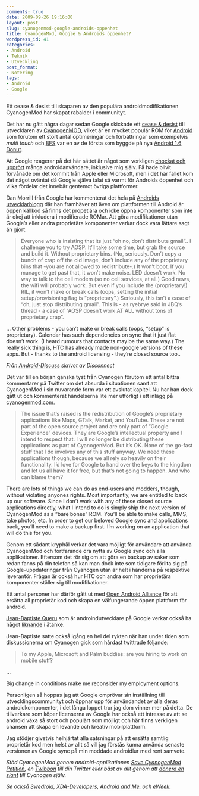 ```yaml
---
comments: true
date: 2009-09-26 19:16:00
layout: post
slug: cyanogenmod-google-androids-oppenhet
title: CyanogenMod, Google & Androids öppenhet?
wordpress_id: 41
categories:
- Android
- Teknik
- Utveckling
post_format:
- Notering
tags:
- Android
- Google
---
```


Ett cease & desist till skaparen av den populära androidmodifikationen CyanogenMod har skapat rabalder i communityt.

Det har nu gått några dagar sedan Google skickade ett [cease & desist](http://en.wikipedia.org/wiki/Cease_and_desist) till utvecklaren av [CyanogenMOD](http://www.cyanogenmod.com/), vilket är en mycket populär ROM för [Android](http://www.android.com/) som förutom ett stort antal optimeringar och förbättringar som exempelvis _multi touch_ och [BFS](http://ck.kolivas.org/patches/bfs/bfs-faq.txt) var en av de första som byggde på nya [Android 1.6 Donut](http://developer.android.com/sdk/android-1.6-highlights.html).

Att Google reagerar på det här sättet är något som verkligen [chockat och upprört](http://phandroid.com/2009/09/25/eff-google-screw-android-the-backlash-begins/) många androidanvändare, inklusive mig själv. Få hade blivit förvånade om det kommit från Apple eller Microsoft, men i det här fallet kom det något oväntat då Google själva talat så varmt för Androids öppenhet och vilka fördelar det innebär gentemot övriga plattformer.
<!-- more -->
Dan Morrill från Google har kommenterat det hela på [Androids utvecklarblogg](http://android-developers.blogspot.com/2009/09/note-on-google-apps-for-android.html) där han framhäver att även om plattformen till Android är öppen källkod så finns det propetiära och icke öppna komponenter som inte är okej att inkludera i modifierade ROMar. Att göra modifikationer utan Google’s eller andra proprietära komponenter verkar dock vara lättare sagt än gjort:

> Everyone who is insisting that its just “oh no, don’t distribute gmail”.. I challenge you to try AOSP. It’ll take some time, but grab the source and build it. Without proprietary bins. (No, seriously. Don’t copy a bunch of crap off the old image, don’t include any of the proprietary bins that -you are not allowed to redistribute-.)
It won’t boot. If you manage to get past that, it won’t make noise. LED doesn’t work. No way to talk to the cell modem (so no cell services, at all.) Good news, the wifi will probably work. But even if you include the (proprietary!) RIL, it won’t make or break calls (oops, setting the initial setup/provisioning flag is “proprietary”.) Seriously, this isn’t a case of “oh, just stop distributing gmail”. This is - as ryebrye said in JBQ’s thread - a case of “AOSP doesn’t work AT ALL without tons of proprietary crap”.

… Other problems - you can’t make or break calls (oops, “setup” is proprietary). Calendar has such dependencies on sync that it just flat doesn’t work. (I heard rumours that contacts may be the same way.) The really sick thing is, HTC has already made non-google versions of these apps. But - thanks to the android licensing - they’re closed
source too..

_Från [Android-Discuss](http://groups.google.com/group/android-discuss/browse_thread/thread/b0537bc784852862/274c391f2628c4f1#274c391f2628c4f1) skrivet av Disconnect_

Det var till en början ganska tyst från Cyanogen förutom ett antal bittra kommentarer på Twitter om det absurda i situationen samt att CyanogenMod i sin nuvarande form var ett avslutat kapitel. Nu har han dock gått ut och kommenterat händelserna lite mer utförligt i ett inlägg på [cyanogenmod.com.](http://www.cyanogenmod.com/home/the-current-state)

> The issue that’s raised is the redistribution of Google’s proprietary applications like Maps, GTalk, Market, and YouTube. These are not part of the open source project and are only part of “Google Experience” devices. They are Google’s intellectual property and I intend to respect that. I will no longer be distributing these applications as part of CyanogenMod. But it’s OK. None of the go-fast stuff that I do involves any of this stuff anyway. We need these applications though, because we all rely so heavily on their functionality. I’d love for Google to hand over the keys to the kingdom and let us all have it for free, but that’s not going to happen. And who can blame them?

There are lots of things we can do as end-users and modders, though, without violating anyones rights. Most importantly, we are entitled to back up our software. Since I don’t work with any of these closed source applications directly, what I intend to do is simply ship the next version of CyanogenMod as a “bare bones” ROM. You’ll be able to make calls, MMS, take photos, etc. In order to get our beloved Google sync and applications back, you’ll need to make a backup first. I’m working on an application that will do this for you.



Genom ett sådant kryphål verkar det vara möjligt för användare att använda CyanogenMod och fortfarande dra nytta av Google sync och alla applikationer. Eftersom det rör sig om att göra en backup av saker som redan fanns på din telefon så kan man dock inte som tidigare förlita sig på Google-uppdateringar från Cyanogen utan är helt i händerna på respektive leverantör. Frågan är också hur HTC och andra som har proprietära komponenter ställer sig till modifikationer.

Ett antal personer har därför gått ut med [Open Android Alliance](http://openandroidalliance.com/) för att ersätta all proprietär kod och skapa en välfungerande öppen plattform för android.

[Jean-Baptiste Queru](http://twitter.com/jbqueru) som är androindutvecklare på Google verkar också ha något [liknande](http://groups.google.com/group/android-platform/browse_thread/thread/cfd4181d56c05a7a&cd=US&hl=en) i åtanke.

Jean-Baptiste satte också igång en hel del rykten när han under tiden som diskussionerna om Cyanogen gick som hårdast twittrade följande:


> To my Apple, Microsoft and Palm buddies: are you hiring to work on mobile stuff?

…

Big change in conditions make me reconsider my employment options.


Personligen så hoppas jag att Google omprövar sin inställning till utvecklingscommunityt och öppnar upp för användandet av alla deras androidkomponenter, i det långa loppet tror jag dom vinner mer på detta. De tillverkare som köper licenserna av Google har också ett intresse av att se android växa så stort och populärt som möjligt och här finns verkligen chansen att skapa en levande och kreativ mobilplattform.

Jag stödjer givetvis helhjärtat alla satsningar på att ersätta samtlig proprietär kod men helst av allt så vill jag förstås kunna använda senaste versionen av Google sync på min moddade androidlur med rent samvete.

_Stöd CyanogenMod genom android-applikationen [Save CyanogenMod Petition](http://www.cyrket.com/package/com.mhuang.savecyanogenmod), en [Twibbon](http://twibbon.com/cause/cyanogen) till din Twitter eller bäst av allt genom att [donera en slant](http://www.cyanogenmod.com/) till Cyanogen själv._

_Se också [Swedroid](http://www.swedroid.se/google-uppror-forbjuder-cyanogen-att-fortsatta-utveckling-av-rom-fil), [XDA-Developers](http://forum.xda-developers.com/showthread.php?t=564623), [Android and Me.](http://androidandme.com/2009/09/news/google-responds-to-cyanogenmod-controversy/) och [eWeek.](http://www.eweek.com/c/a/Linux-and-Open-Source/Google-Irks-Android-Developers-with-Cyanogen-Move-837741/?kc=rss)_

